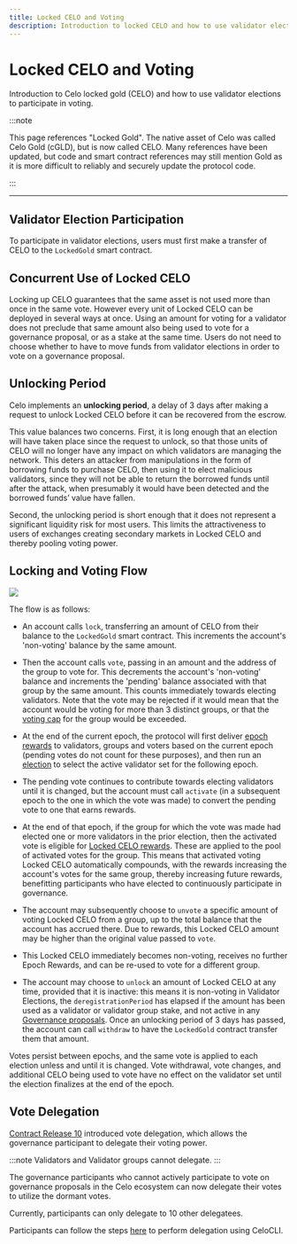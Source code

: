 ```yaml
---
title: Locked CELO and Voting
description: Introduction to locked CELO and how to use validator elections to participate in voting.
---
```


# Locked CELO and Voting

Introduction to Celo locked gold (CELO) and how to use validator elections to participate in voting.

:::note

This page references "Locked Gold". The native asset of Celo was called Celo Gold (cGLD), but is now called CELO. Many references have been updated, but code and smart contract references may still mention Gold as it is more difficult to reliably and securely update the protocol code.

:::

---

## Validator Election Participation

To participate in validator elections, users must first make a transfer of CELO to the `LockedGold` smart contract.

## Concurrent Use of Locked CELO

Locking up CELO guarantees that the same asset is not used more than once in the same vote. However every unit of Locked CELO can be deployed in several ways at once. Using an amount for voting for a validator does not preclude that same amount also being used to vote for a governance proposal, or as a stake at the same time. Users do not need to choose whether to have to move funds from validator elections in order to vote on a governance proposal.

## Unlocking Period

Celo implements an **unlocking period**, a delay of 3 days after making a request to unlock Locked CELO before it can be recovered from the escrow.

This value balances two concerns. First, it is long enough that an election will have taken place since the request to unlock, so that those units of CELO will no longer have any impact on which validators are managing the network. This deters an attacker from manipulations in the form of borrowing funds to purchase CELO, then using it to elect malicious validators, since they will not be able to return the borrowed funds until after the attack, when presumably it would have been detected and the borrowed funds’ value have fallen.

Second, the unlocking period is short enough that it does not represent a significant liquidity risk for most users. This limits the attractiveness to users of exchanges creating secondary markets in Locked CELO and thereby pooling voting power.

## Locking and Voting Flow

![](https://storage.googleapis.com/celo-website/docs/locked-gold-flow.jpg)

The flow is as follows:

- An account calls `lock`, transferring an amount of CELO from their balance to the `LockedGold` smart contract. This increments the account's 'non-voting' balance by the same amount.

- Then the account calls `vote`, passing in an amount and the address of the group to vote for. This decrements the account's 'non-voting' balance and increments the 'pending' balance associated with that group by the same amount. This counts immediately towards electing validators. Note that the vote may be rejected if it would mean that the account would be voting for more than 3 distinct groups, or that the [voting cap](/what-is-celo/about-celo-l1/protocol/pos/validator-elections#group-voting-caps) for the group would be exceeded.

- At the end of the current epoch, the protocol will first deliver [epoch rewards](/what-is-celo/about-celo-l1/protocol/pos/epoch-rewards) to validators, groups and voters based on the current epoch (pending votes do not count for these purposes), and then run an [election](/what-is-celo/about-celo-l1/protocol/pos/validator-elections) to select the active validator set for the following epoch.

- The pending vote continues to contribute towards electing validators until it is changed, but the account must call `activate` (in a subsequent epoch to the one in which the vote was made) to convert the pending vote to one that earns rewards.

- At the end of that epoch, if the group for which the vote was made had elected one or more validators in the prior election, then the activated vote is eligible for [Locked CELO rewards](/what-is-celo/about-celo-l1/protocol/pos/epoch-rewards-locked-gold). These are applied to the pool of activated votes for the group. This means that activated voting Locked CELO automatically compounds, with the rewards increasing the account's votes for the same group, thereby increasing future rewards, benefitting participants who have elected to continuously participate in governance.

- The account may subsequently choose to `unvote` a specific amount of voting Locked CELO from a group, up to the total balance that the account has accrued there. Due to rewards, this Locked CELO amount may be higher than the original value passed to `vote`.

- This Locked CELO immediately becomes non-voting, receives no further Epoch Rewards, and can be re-used to vote for a different group.

- The account may choose to `unlock` an amount of Locked CELO at any time, provided that it is inactive: this means it is non-voting in Validator Elections, the `deregistrationPeriod` has elapsed if the amount has been used as a validator or validator group stake, and not active in any [Governance proposals](/what-is-celo/joining-celo/governance/overview/). Once an unlocking period of 3 days has passed, the account can call `withdraw` to have the `LockedGold` contract transfer them that amount.

Votes persist between epochs, and the same vote is applied to each election unless and until it is changed. Vote withdrawal, vote changes, and additional CELO being used to vote have no effect on the validator set until the election finalizes at the end of the epoch.

## Vote Delegation

[Contract Release 10](https://github.com/celo-org/celo-monorepo/issues/10375) introduced vote delegation, which allows the governance participant to delegate their voting power.

:::note
Validators and Validator groups cannot delegate.
:::

The governance participants who cannot actively participate to vote on governance proposals in the Celo ecosystem can now delegate their votes to utilize the dormant votes.

Currently, participants can only delegate to 10 other delegatees.

Participants can follow the steps [here](/what-is-celo/joining-celo/governance/voting-in-governance#vote-delegation) to perform delegation using CeloCLI.
